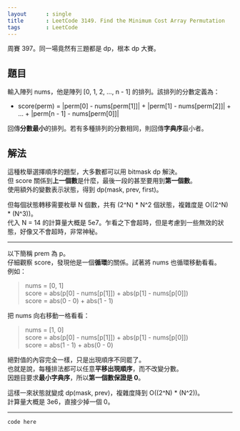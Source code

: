 ```yaml
---
layout      : single
title       : LeetCode 3149. Find the Minimum Cost Array Permutation
tags        : LeetCode
---
```

周賽 397。同一場竟然有三題都是 dp，根本 dp 大賽。  

## 題目

輸入陣列 nums，他是陣列 [0, 1, 2, ..., n - 1] 的排列。該排列的分數定義為：  

- score(perm) = \|perm[0] - nums[perm[1]]\| + \|perm[1] - nums[perm[2]]\| + ... + \|perm[n - 1] - nums[perm[0]]\|

回傳**分數最小**的排列。若有多種排列的分數相同，則回傳**字典序**最小者。  

## 解法

這種枚舉選擇順序的題型，大多數都可以用 bitmask dp 解決。  
但 score 關係到**上一個數**是什麼，最後一段的甚至要用到**第一個數**。  
使用額外的變數表示狀態，得到 dp(mask, prev, first)。  

但每個狀態轉移需要枚舉 N 個數，共有 (2^N) \* N^2 個狀態，複雜度是 O((2^N) * (N^3))。  
代入 N = 14 的計算量大概是 5e7。乍看之下會超時，但是考慮到一些無效的狀態，好像又不會超時，非常神秘。  

---

以下簡稱 prem 為 p。  
仔細觀察 score，發現他是一個**循環**的關係。試著將 nums 也循環移動看看。  
例如：  
> nums = [0, 1]  
> score = abs(p[0] - nums[p[1]]) + abs(p[1] - nums[p[0]])  
> score = abs(0 - 0) + abs(1 - 1)

把 nums 向右移動一格看看：  
> nums = [1, 0]  
> score = abs(p[0] - nums[p[1]]) + abs(p[1] - nums[p[0]])  
> score = abs(1 - 1) + abs(0 - 0)  

絕對值的內容完全一樣，只是出現順序不同罷了。  
也就是說，每種排法都可以任意**平移出現順序**，而不改變分數。  
因題目要求**最小字典序**，所以**第一個數保證是 0**。  

這樣一來狀態就變成 dp(mask, prev)，複雜度降到 O((2^N) * (N^2))。  
計算量大概是 3e6，直接少掉一個 0。  

---

```python
code here

```
